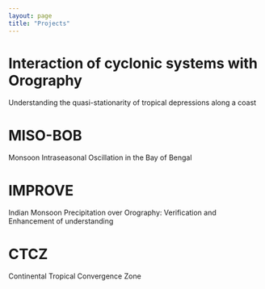 ```yaml
---
layout: page
title: "Projects"
---
```


<h1> Interaction of cyclonic systems with Orography </h1>

<p> Understanding the quasi-stationarity of tropical depressions along a coast <br>
  
<h1>MISO-BOB</h1>

<p> Monsoon Intraseasonal Oscillation in the Bay of Bengal <br>
  
<h1>IMPROVE</h1>

<p> Indian Monsoon Precipitation over Orography: Verification and Enhancement of understanding <br>
  
<h1>CTCZ</h1>

<p> Continental Tropical Convergence Zone <br>
